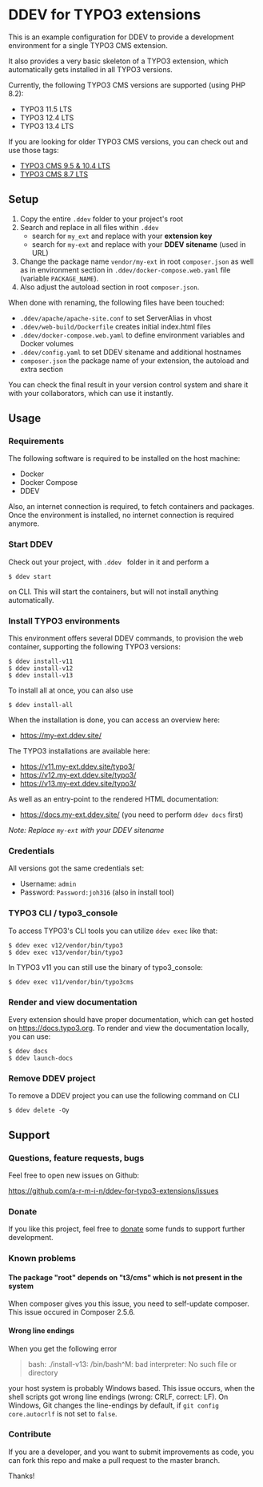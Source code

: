 # DDEV for TYPO3 extensions

This is an example configuration for DDEV to provide a development environment
for a single TYPO3 CMS extension.

It also provides a very basic skeleton of a TYPO3 extension, which automatically gets 
installed in all TYPO3 versions.

Currently, the following TYPO3 CMS versions are supported (using PHP 8.2):

- TYPO3 11.5 LTS
- TYPO3 12.4 LTS
- TYPO3 13.4 LTS

If you are looking for older TYPO3 CMS versions, you can check out and use those tags:

- [TYPO3 CMS 9.5 & 10.4 LTS](https://github.com/a-r-m-i-n/ddev-for-typo3-extensions/tree/v9-support)
- [TYPO3 CMS 8.7 LTS](https://github.com/a-r-m-i-n/ddev-for-typo3-extensions/tree/v8-support)

## Setup

1. Copy the entire ``.ddev`` folder to your project's root
2. Search and replace in all files within ``.ddev``
    - search for ``my_ext`` and replace with your **extension key** 
    - search for ``my-ext`` and replace with your **DDEV sitename** (used in URL)
3. Change the package name ``vendor/my-ext`` in root ``composer.json`` as well as 
   in environment section in ``.ddev/docker-compose.web.yaml`` file (variable ``PACKAGE_NAME``).
4. Also adjust the autoload section in root ``composer.json``.

When done with renaming, the following files have been touched:

- ``.ddev/apache/apache-site.conf`` to set ServerAlias in vhost
- ``.ddev/web-build/Dockerfile`` creates initial index.html files
- ``.ddev/docker-compose.web.yaml`` to define environment variables and Docker volumes 
- ``.ddev/config.yaml`` to set DDEV sitename and additional hostnames
- ``composer.json`` the package name of your extension, the autoload and extra section

You can check the final result in your version control system and share it with your
collaborators, which can use it instantly.


## Usage

### Requirements

The following software is required to be installed on the host machine:

- Docker
- Docker Compose
- DDEV

Also, an internet connection is required, to fetch containers and packages. 
Once the environment is installed, no internet connection is required anymore. 


### Start DDEV 

Check out your project, with ``.ddev `` folder in it and perform a

```
$ ddev start
```

on CLI. This will start the containers, but will not install anything automatically.


### Install TYPO3 environments

This environment offers several DDEV commands, to provision the web container, supporting
the following TYPO3 versions:

```
$ ddev install-v11
$ ddev install-v12
$ ddev install-v13
```

To install all at once, you can also use

```
$ ddev install-all
```

When the installation is done, you can access an overview here:

- https://my-ext.ddev.site/

The TYPO3 installations are available here:

- https://v11.my-ext.ddev.site/typo3/
- https://v12.my-ext.ddev.site/typo3/
- https://v13.my-ext.ddev.site/typo3/

As well as an entry-point to the rendered HTML documentation:

- https://docs.my-ext.ddev.site/ (you need to perform ``ddev docs`` first)

*Note: Replace ``my-ext`` with your DDEV sitename*


### Credentials

All versions got the same credentials set:

- Username: ``admin``
- Password: ``Password:joh316`` (also in install tool)


### TYPO3 CLI / typo3_console

To access TYPO3's CLI tools you can utilize ``ddev exec`` like that:
```
$ ddev exec v12/vendor/bin/typo3
$ ddev exec v13/vendor/bin/typo3
```

In TYPO3 v11 you can still use the binary of typo3_console:
```
$ ddev exec v11/vendor/bin/typo3cms
```


### Render and view documentation

Every extension should have proper documentation, which can get hosted on
https://docs.typo3.org. To render and view the documentation locally, you can use: 

```
$ ddev docs
$ ddev launch-docs
```

### Remove DDEV project

To remove a DDEV project you can use the following command on CLI
```
$ ddev delete -Oy
```


## Support

### Questions, feature requests, bugs

Feel free to open new issues on Github:

https://github.com/a-r-m-i-n/ddev-for-typo3-extensions/issues


### Donate

If you like this project, feel free to [donate](https://www.paypal.com/cgi-bin/webscr?cmd=_s-xclick&hosted_button_id=2DCCULSKFRZFU) 
some funds to support further development.


### Known problems

#### The package "__root__" depends on "t3/cms" which is not present in the system

When composer gives you this issue, you need to self-update composer.
This issue occured in Composer 2.5.6.

#### Wrong line endings

When you get the following error

> bash: ./install-v13: /bin/bash^M: bad interpreter: No such file or directory

your host system is probably Windows based. This issue occurs, when the shell
scripts got wrong line endings (wrong: CRLF, correct: LF). On Windows, Git changes
the line-endings by default, if `git config core.autocrlf` is not set to ``false``.


### Contribute

If you are a developer, and you want to submit improvements as code, you can fork this repo
and make a pull request to the master branch.

Thanks!
